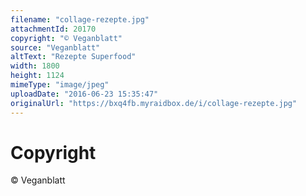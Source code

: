 ```yaml
---
filename: "collage-rezepte.jpg"
attachmentId: 20170
copyright: "© Veganblatt"
source: "Veganblatt"
altText: "Rezepte Superfood"
width: 1800
height: 1124
mimeType: "image/jpeg"
uploadDate: "2016-06-23 15:35:47"
originalUrl: "https://bxq4fb.myraidbox.de/i/collage-rezepte.jpg"
---
```


# Copyright

© Veganblatt
